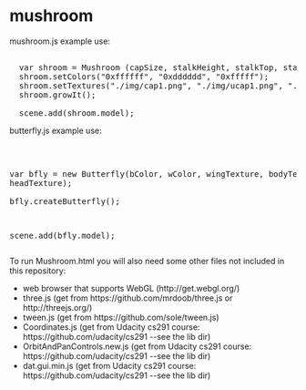 mushroom
=========
mushroom.js example use:
<pre>
 
  var shroom = Mushroom (capSize, stalkHeight, stalkTop, stalkBottom, capScaleY, capOffsetY) 
  shroom.setColors("0xffffff", "0xdddddd", "0xfffff");
  shroom.setTextures("./img/cap1.png", "./img/ucap1.png", "./img/stalk1.png");
  shroom.growIt();    
  
  scene.add(shroom.model);
</pre>


butterfly.js example use:
<pre>
  <script src="./js/butterfly.js"></script>

  var bfly = new Butterfly(bColor, wColor, wingTexture, bodyTexture, headTexture);  
  bfly.createButterfly();	
	
  scene.add(bfly.model);
</pre>



To run Mushroom.html you will also need some other files not included in this repository: 
<ul>
<li>web browser that supports WebGL (http://get.webgl.org/)</li>
<li>three.js  (get from https://github.com/mrdoob/three.js or http://threejs.org/) </li>
<li>tween.js  (get from https://github.com/sole/tween.js) 
<li>Coordinates.js (get from Udacity cs291 course: https://github.com/udacity/cs291 --see the lib dir) </li>
<li>OrbitAndPanControls.new.js (get from Udacity cs291 course: https://github.com/udacity/cs291 --see the lib dir)</li>
<li>dat.gui.min.js (get from Udacity cs291 course: https://github.com/udacity/cs291 --see the lib dir)</li>
</ul>



